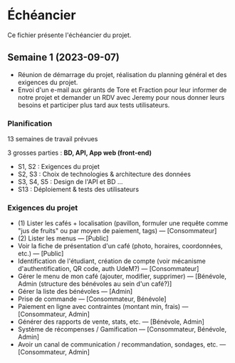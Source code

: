 # Échéancier

Ce fichier présente l'échéancier du projet.

<!-- ## Semaine 15 (2023-08-07) -->

<!-- ## Semaine 14 (2023-07-31) -->

<!-- ## Semaine 13 (2023-07-24) -->

<!-- ## Semaine 12 (2023-07-17) -->

<!-- ## Semaine 11 (2023-07-10) -->

<!-- ## Semaine 10 (2023-07-03) -->

<!-- ## Semaine 9 (2023-06-26) -->

<!-- ## Semaine 8 (2023-06-19) -->

<!-- ## Semaine 7 (2023-06-12) -->

<!-- ## Semaine 6 (2023-06-05) -->

<!-- ## Semaine 5 (2023-05-29) -->

<!-- ## Semaine 4 (2023-05-22) -->

<!-- ## Semaine 3 (2023-05-15) -->

<!-- ## Semaine 2 (2023-09-14) -->

## Semaine 1 (2023-09-07)

- Réunion de démarrage du projet, réalisation du planning général et des exigences du projet.
- Envoi d'un e-mail aux gérants de Tore et Fraction pour leur informer de notre projet et demander un RDV avec Jeremy pour nous donner leurs besoins et participer plus tard aux tests utilisateurs.

### Planification

13 semaines de travail prévues

3 grosses parties : **BD, API, App web (front-end)**

- S1, S2 : Exigences du projet
- S2, S3 : Choix de technologies & architecture des données
- S3, S4, S5 : Design de l'API et BD
  ...
- S13 : Déploiement & tests des utilisateurs

### Exigences du projet

- (1) Lister les cafés + localisation (pavillon, formuler une requête comme "jus de fruits" ou par moyen de paiement, tags) — [Consommateur]
- (2) Lister les menus — [Public]
- Voir la fiche de présentation d'un café (photo, horaires, coordonnées, etc.) — [Public]
- Identification de l'étudiant, création de compte (voir mécanisme d'authentification, QR code, auth UdeM?) — [Consommateur]
- Gérer le menu de mon café (ajouter, modifier, supprimer) — [Bénévole, Admin (structure des bénévoles au sein d'un café?)]
- Gérer la liste des bénévoles — [Admin]
- Prise de commande — [Consommateur, Bénévole]
- Paiement en ligne avec contraintes (montant min, frais) — [Consommateur, Admin]
- Générer des rapports de vente, stats, etc. — [Bénévole, Admin]
- Système de récompenses / Gamification — [Consommateur, Bénévole, Admin]
- Avoir un canal de communication / recommandation, sondages, etc. — [Consommateur, Admin]
